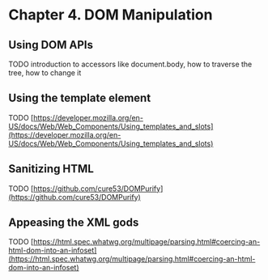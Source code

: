 # Chapter 4. DOM Manipulation

## Using DOM APIs

TODO introduction to accessors like document.body, how to traverse the tree, how to change it

## Using the template element

TODO [https://developer.mozilla.org/en-US/docs/Web/Web_Components/Using_templates_and_slots](https://developer.mozilla.org/en-US/docs/Web/Web_Components/Using_templates_and_slots) 

## Sanitizing HTML

TODO [https://github.com/cure53/DOMPurify](https://github.com/cure53/DOMPurify) 

## Appeasing the XML gods

TODO [https://html.spec.whatwg.org/multipage/parsing.html#coercing-an-html-dom-into-an-infoset](https://html.spec.whatwg.org/multipage/parsing.html#coercing-an-html-dom-into-an-infoset) 

